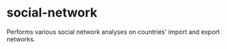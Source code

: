 # social-network
Performs various social network analyses on countries' import and export networks.
